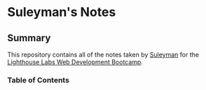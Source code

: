 # Suleyman's Notes

## Summary 

This repository contains all of the notes taken by [Suleyman](https://github.com/Somar7) for the [Lighthouse Labs Web Development Bootcamp](https://www.lighthouselabs.ca/).

### Table of Contents
